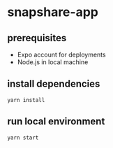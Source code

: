 # snapshare-app

## prerequisites
- Expo account for deployments
- Node.js in local machine

## install dependencies

`yarn install`

## run local environment

`yarn start`
